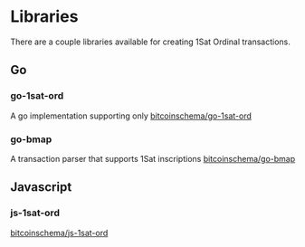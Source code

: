 # Libraries

There are a couple libraries available for creating 1Sat Ordinal transactions.

## Go

### go-1sat-ord

A go implementation supporting only
[bitcoinschema/go-1sat-ord](https://github.com/bitcoinschema/go-1sat-ord)

### go-bmap

A transaction parser that supports 1Sat inscriptions
[bitcoinschema/go-bmap](https://github.com/bitcoinschema/go-bmap)

## Javascript

### js-1sat-ord

[bitcoinschema/js-1sat-ord](https://github.com/bitcoinschema/js-1sat-ord)
